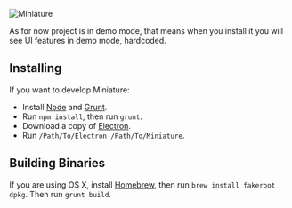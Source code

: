 ![Miniature](https://i.imgur.com/A82rMdt.png)

As for now project is in demo mode, that means when you install it you will see UI features in demo mode, hardcoded.

## Installing

If you want to develop Miniature:

* Install [Node](https://nodejs.org) and [Grunt](http://gruntjs.com).
* Run `npm install`, then run `grunt`.
* Download a copy of [Electron](https://github.com/electron/electron/releases).
* Run `/Path/To/Electron /Path/To/Miniature`.

## Building Binaries

If you are using OS X, install [Homebrew](http://brew.sh), then run `brew install fakeroot dpkg`.
Then run `grunt build`.
